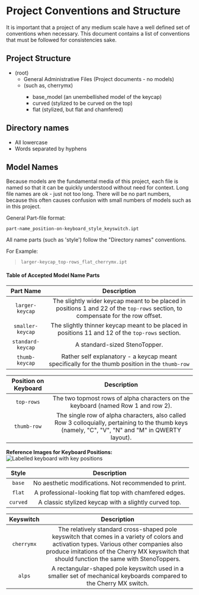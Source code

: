 # Project Conventions and Structure

It is important that a project of any medium scale have a well defined set of conventions when necessary. This document contains a list of conventions that must be followed for consistencies sake.

## Project Structure

+ (root)
    - General Administrative Files (Project documents - no models)
    + <keyswitch type> (such as, cherrymx)
        + base_model (an unembellished model of the keycap)
        + curved (stylized to be curved on the top)
        + flat (stylized, but flat and chamfered)

## Directory names

* All lowercase 
* Words separated by hyphens


## Model Names

Because models are the fundamental media of this project, each file is named so that it can be quickly understood without need for context. Long file names are ok - just not too long. There will be no part numbers, because this often causes confusion with small numbers of models such as in this project.

General Part-file format:

`part-name_position-on-keyboard_style_keyswitch.ipt`

All name parts (such as 'style') follow the "Directory names" conventions.

For Example:

> `larger-keycap_top-rows_flat_cherrymx.ipt`

#### Table of Accepted Model Name Parts

| **Part Name**     | **Description**                                                                                                                 |
| :-----------:     | :-------------:                                                                                                                 |
| `larger-keycap`   | The slightly wider keycap meant to be placed in positions 1 and 22 of the `top-rows` section, to compensate for the row offset. |
| `smaller-keycap`  | The slightly thinner keycap meant to be placed in positions 11 and 12 of the `top-rows` section.                                |
| `standard-keycap` | A standard-sized StenoTopper.                                                                                                   |
| `thumb-keycap`    | Rather self explanatory - a keycap meant specifically for the thumb position in the `thumb-row`                                 |

| **Position on Keyboard** | **Description**                                                                                            |
| :----------------------: | :-------------:                                                                                            |
| `top-rows`               | The two topmost rows of alpha characters on the keyboard (named Row 1 and row 2). |
| `thumb-row`              | The single row of alpha characters, also called Row 3 colloquially, pertaining to the thumb keys (namely, "C", "V", "N" and "M" in QWERTY layout).  |

**Reference Images for Keyboard Positions:**
![Labelled keyboard with key positions](link)

| **Style**     | **Description**                                       |
| :-------:     | :-------------:                                       |
| `base`        | No aesthetic modifications. Not recommended to print. |
| `flat`        | A professional-looking flat top with chamfered edges. |
| `curved`      | A classic stylized keycap with a slightly curved top. |
<!-- I just noticed that all the descriptions line up perfectly. Bravo. -->

| **Keyswitch** | **Description**                                                                                                                                                                                                                         |
| :-----------: | :-------------:                                                                                                                                                                                                                         |
| `cherrymx`    | The relatively standard cross-shaped pole keyswitch that comes in a variety of colors and activation types. Various other companies also produce imitations of the Cherry MX keyswitch that should function the same with StenoToppers. |
| `alps`        | A rectangular-shaped pole keyswitch used in a smaller set of mechanical keyboards compared to the Cherry MX switch.                                                                                                                     |

